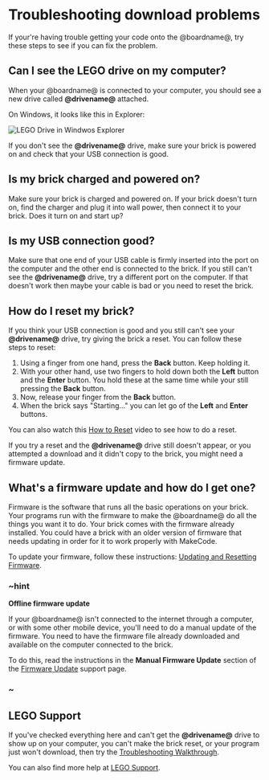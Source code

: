 # Troubleshooting download problems

If your're having trouble getting your code onto the @boardname@, try these steps to see if you can fix the problem.

## Can I see the LEGO drive on my computer?

When your @boardname@ is connected to your computer, you should see a new drive called **@drivename@** attached.

On Windows, it looks like this in Explorer:

![LEGO Drive in Windwos Explorer](/static/setup/ev3-drive-windows.png)

If you don't see the **@drivename@** drive, make sure your brick is powered on and check that your USB connection is good.

## Is my brick charged and powered on?

Make sure your brick is charged and powered on. If your brick doesn't turn on, find the charger and plug it into wall power, then connect it to your brick. Does it turn on and start up?

## Is my USB connection good?

Make sure that one end of your USB cable is firmly inserted into the port on the computer and the other end is connected to the brick. If you still can't see the **@drivename@** drive, try a different port on the computer. If that doesn't work then maybe your cable is bad or you need to reset the brick.

## How do I reset my brick?

If you think your USB connection is good and you still can't see your **@drivename@** drive, try giving the brick a reset. You can follow these steps to reset:

1. Using a finger from one hand, press the **Back** button. Keep holding it.
2. With your other hand, use two fingers to hold down both the **Left** button and the **Enter** button. You hold these at the same time while your still pressing the **Back** button.
3. Now, release your finger from the **Back** button.
4. When the brick says "Starting..." you can let go of the **Left** and **Enter** buttons.

You can also watch this [How to Reset](https://www.lego.com/en-us/videos/themes/mindstorms/how-to-reset-the-ev3-p-brick-fbcbdbed398e4e12a7ce30fa662c54be) video to see how to do a reset.

If you try a reset and the **@drivename@** drive still doesn't appear, or you attempted a download and it didn't copy to the brick, you might need a firmware update.

## What's a firmware update and how do I get one?

Firmware is the software that runs all the basic operations on your brick. Your programs run with the firmware to make the @boardname@ do all the things you want it to do. Your brick comes with the firmware already installed. You could have a brick with an older version of firmware that needs updating in order for it to work properly with MakeCode.

To update your firmware, follow these instructions: [Updating and Resetting Firmware](https://www.lego.com/en-us/service/help/products/themes-sets/mindstorms/updating-and-resetting-lego-mindstorms-ev3-firmware-408100000007884).

### ~hint

**Offline firmware update**

If your @boardname@ isn't connected to the internet through a computer, or with some other mobile device, you'll need to do a manual update of the firmware. You need to have the firmware file already downloaded and available on the computer connected to the brick.

To do this, read the instructions in the **Manual Firmware Update** section of the [Firmware Update](https://education.lego.com/en-us/support/mindstorms-ev3/firmware-update) support page.

### ~

## LEGO Support

If you've checked everything here and can't get the **@drivename@** drive to show up on your computer, you can't make the brick reset, or your program just won't download, then try the [Troubleshooting Walkthrough](https://www.lego.com/en-us/service/help/products/themes-sets/mindstorms/lego-mindstorms-ev3-troubleshooting-walkthrough-408100000009798).

You can also find more help at [LEGO Support](https://www.lego.com/en-us/mindstorms/support).